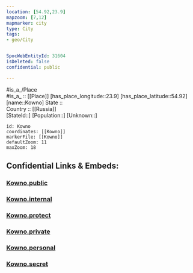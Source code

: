 ```yaml
---
location: [54.92,23.9] 
mapzoom: [7,12] 
mapmarker: city 
type: City
tags:
- geo/City


SpocWebEntityId: 31604
isDeleted: false
confidential: public

---
```

#is_a_/Place  
#is_a_ :: [[Place]] 
[has_place_longitude::23.9] 
[has_place_latitude::54.92] 
[name::Kowno] 
State ::  
Country :: [[Russia]]  
[StateId::] 
[Population::] 
[Unknown::] 


```leaflet
id: Kowno
coordinates: [[Kowno]] 
markerFile: [[Kowno]] 
defaultZoom: 11 
maxZoom: 18
```


## Confidential Links & Embeds: 

### [Kowno.public](/_public/\Earth\Continent\Europe\Europe~North\Lithuania\Counties~Lithuania\Kauno\CityKowno.public.md) 

### [Kowno.internal](/_internal/\Earth\Continent\Europe\Europe~North\Lithuania\Counties~Lithuania\Kauno\CityKowno.internal.md) 

### [Kowno.protect](/_protect/\Earth\Continent\Europe\Europe~North\Lithuania\Counties~Lithuania\Kauno\CityKowno.protect.md) 

### [Kowno.private](/_private/\Earth\Continent\Europe\Europe~North\Lithuania\Counties~Lithuania\Kauno\CityKowno.private.md) 

### [Kowno.personal](/_personal/\Earth\Continent\Europe\Europe~North\Lithuania\Counties~Lithuania\Kauno\CityKowno.personal.md) 

### [Kowno.secret](/_secret/\Earth\Continent\Europe\Europe~North\Lithuania\Counties~Lithuania\Kauno\CityKowno.secret.md)

